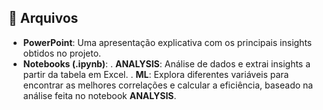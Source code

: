 ## 📂 Arquivos

- **PowerPoint**: Uma apresentação explicativa com os principais insights obtidos no projeto.
- **Notebooks (.ipynb)**:
  . **ANALYSIS**: Análise de dados e extrai insights a partir da tabela em Excel.
  . **ML**: Explora diferentes variáveis para encontrar as melhores correlações e calcular a eficiência, baseado na análise feita no notebook **ANALYSIS**.

